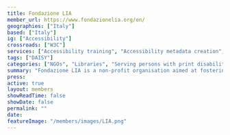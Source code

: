 ```yaml
---
title: Fondazione LIA
member_url: https://www.fondazionelia.org/en/
geographies: ["Italy"]
based: ["Italy"]
ig: ["Accessibility"] 
crossroads: ["W3C"] 
services: ["Accessibility training", "Accessibility metadata creation", "Accessibility consultancy", "Website accessibility audit ", "Publication accessibility audit ", "Ebook accessibility quality control", "Alternative image description"] 
tags: ["DAISY"]
categories: ["NGOs", "Libraries", "Serving persons with print disabilities"]
summary: "Fondazione LIA is a non-profit organisation aimed at fostering the adoption of accessibility in the publishing industry. LIA offers consultancy, training and Quality Assurance services for e-books and websites to publishers and all the actors in the book value chain willing to adapt their production and distribution workflows to meet accessibility standards."
press:
active: true
layout: members
showReadTime: false
showDate: false
permalink: ""
date: 
featureImage: "/members/images/LIA.png"
---
```

